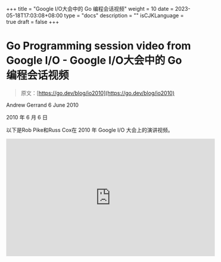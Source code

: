 +++
title = "Google I/O大会中的 Go 编程会话视频"
weight = 10
date = 2023-05-18T17:03:08+08:00
type = "docs"
description = ""
isCJKLanguage = true
draft = false
+++

# Go Programming session video from Google I/O - Google I/O大会中的 Go 编程会话视频

> 原文：[https://go.dev/blog/io2010](https://go.dev/blog/io2010)

Andrew Gerrand
6 June 2010

2010 年 6 月 6 日

以下是Rob Pike和Russ Cox在 2010 年 Google I/O 大会上的演讲视频。

<iframe src="https://www.youtube.com/embed/jgVhBThJdXc" width="560" height="315" frameborder="0" allowfullscreen="" mozallowfullscreen="" webkitallowfullscreen="" style="box-sizing: border-box;"></iframe>

